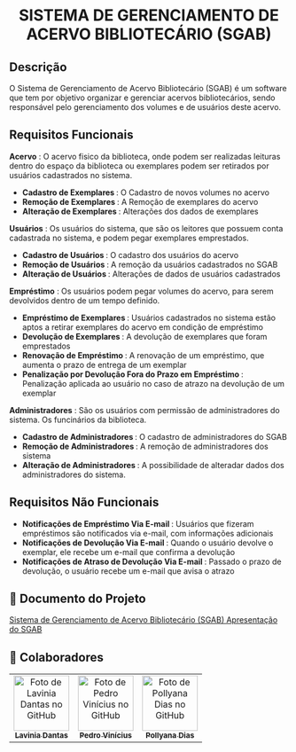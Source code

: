 <h1 align="center">SISTEMA DE GERENCIAMENTO DE ACERVO BIBLIOTECÁRIO (SGAB)</h1>


## **Descrição**
O Sistema de Gerenciamento de Acervo Bibliotecário (SGAB) é um software que tem por objetivo organizar e gerenciar acervos bibliotecários, sendo responsável pelo gerenciamento dos volumes e de usuários deste acervo.


## Requisitos Funcionais
**Acervo** : O acervo fisico da biblioteca, onde podem ser realizadas leituras dentro do espaço da biblioteca ou exemplares podem ser retirados por usuários cadastrados no sistema.
* <b> Cadastro de Exemplares </b>: O Cadastro de novos volumes no acervo
* <b> Remoção de Exemplares </b>: A Remoção de exemplares do acervo
* <b> Alteração de Exemplares </b>: Alterações dos dados de exemplares

**Usuários** : Os usuários do sistema, que são os leitores que possuem conta cadastrada no sistema, e podem pegar exemplares emprestados.
* <b> Cadastro de Usuários </b>: O cadastro dos usuários do acervo
* <b> Remoção de Usuários </b>: A remoção da usuários cadastrados no SGAB
* <b> Alteração de Usuários </b>: Alterações de dados de usuários cadastrados

**Empréstimo** : Os usuários podem pegar volumes do acervo, para serem devolvidos dentro de um tempo definido.
* <b> Empréstimo de Exemplares </b>: Usuários cadastrados no sistema estão aptos a retirar exemplares do acervo em condição de empréstimo
* <b> Devolução de Exemplares </b>: A devolução de exemplares que foram emprestados
* <b> Renovação de Empréstimo </b>: A renovação de um empréstimo, que aumenta o prazo de entrega de um exemplar
* <b> Penalização por Devolução Fora do Prazo em Empréstimo </b>: Penalização aplicada ao usuário no caso de atrazo na devolução de um exemplar

**Administradores** : São os usuários com permissão de administradores do sistema. Os funcinários da biblioteca.
* <b> Cadastro de Administradores </b>: O cadastro de administradores do SGAB
* <b> Remoção de Administradores </b>: A remoção de administradores dos sistema
* <b> Alteração de Administradores </b>: A possibilidade de alteradar dados dos administradores do sistema.


## Requisitos Não Funcionais
* <b> Notificações de Empréstimo Via E-mail </b>: Usuários que fizeram empréstimos são notificados via e-mail, com informações adicionais
* <b> Notificações de Devolução Via E-mail </b>: Quando o usuário devolve o exemplar, ele recebe um e-mail que confirma a devolução
* <b> Notificações de Atraso de Devolução Via E-mail </b>: Passado o prazo de devolução, o usuário recebe um e-mail que avisa o atrazo

  
## 📑 Documento do Projeto
<a href= "https://docs.google.com/document/d/1iDARX8hfD6CvpUMOUtUOb-ttJYDn8J8OdbGw0ZdQWqE/edit?usp=sharing">
Sistema de Gerenciamento de Acervo Bibliotecário (SGAB)
</a>
<a href= "https://www.canva.com/design/DAFqe9jHT6s/8AqfwoRr9gzYGnxeYwapXA/editutm_content=DAFqe9jHT6s&utm_campaign=designshare&utm_medium=link2&utm_source=sharebutton">
Apresentação do SGAB
</a>

## :handshake: Colaboradores
<table>
  <tr>
    <td align="center">
      <a href="https://github.com/LilPuppet">
        <img src="https://avatars.githubusercontent.com/u/100712081?v=4" width="100px;" alt="Foto de Lavinia Dantas no GitHub"/><br>
        <sub>
          <b>Lavinia Dantas</b>
        </sub>
      </a>
    </td>
    <td align="center">
      <a href="https://github.com/CaraChaato">
        <img src="https://avatars.githubusercontent.com/u/110605121?v=4" width="100px;" alt="Foto de Pedro Vinícius no GitHub"/><br>
        <sub>
          <b>Pedro Vinícius</b>
        </sub>
      </a>
    </td>
    <td align="center">
      <a href="https://github.com/Pollyanadias">
        <img src="https://avatars.githubusercontent.com/u/110605099?v=4" width="100px;" alt="Foto de Pollyana Dias no GitHub"/><br>
        <sub>
          <b>Pollyana Dias</b>
        </sub>
      </a>
    </td>
  </tr>
</table> 
